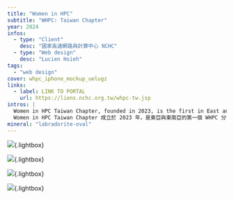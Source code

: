```yaml
---
title: "Women in HPC"
subtitle: "WHPC: Taiwan Chapter"
year: 2024
infos:
  - type: "Client"
    desc: "國家高速網路與計算中心 NCHC"
  - type: "Web design"
    desc: "Lucien Hsieh"
tags:
  - "web design"
cover: whpc_iphone_mockup_uelugz
links:
  - label: LINK TO PORTAL
    url: https://lions.nchc.org.tw/whpc-tw.jsp
intros: |
  Women in HPC Taiwan Chapter, founded in 2023, is the first in East and Southeast Asia, promoting gender diversity in high-performance computing. The official website serves as an entry point for sharing event information and initiatives that support and empower women in HPC. I developed this platform to provide updates on activities and opportunities, making it easier for visitors to stay informed and engaged.
  Women in HPC Taiwan Chapter 成立於 2023 年，是東亞與東南亞的第一個 WHPC 分會，致力於推動 HPC 領域的性別多元。官方網站作為入口，提供活動資訊與相關倡議，以支持並賦權女性。此專案展現我們提升認識、促進包容，透過推廣與教育，鼓勵更多女性探索 HPC 的機會。
mineral: "labradorite-oval"
---
```


![](whpc_macbook_mockup_sr1hdo){.lightbox}

![](whpc_mackbook_front_cqxmtv){.lightbox}

![](whpc_iphone_mockups_cmetmf){.lightbox}

![](whpc_iphone_mockup_uelugz){.lightbox}